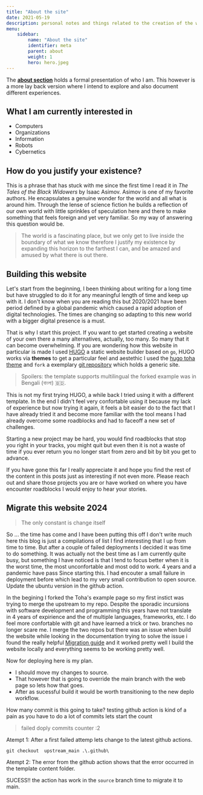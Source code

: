 ```yaml
---
title: "About the site"
date: 2021-05-19
description: personal notes and things related to the creation of the website
menu:
    sidebar:
        name: "About the site"
        identifier: meta
        parent: about
        weight: 1
        hero: hero.jpeg
---
```




The __[about section](/#about)__  holds a formal presentation of who I am. This however is a more lay back version where I intend to explore and also document different experiences.

## What I am currently interested in

* Computers
* Organizations
* Information
* Robots
* Cybernetics


## How do you justify your existence? 
This is a phrase that has stuck with me since the first time I read it in _The Tales of the Black Widowers_ by Isaac Asimov. Asimov is one of my favorite authors. He encapsulates a genuine wonder for the world and all what is around him. Through the lense of science fiction he builds a reflection of our own world with little sprinkles of speculation here and there to make something that feels foreign and yet very familiar. So  my way of answering this question would be.

> The world is a fascinating place, but we only get to live inside the boundary of what we know therefore I justify my existence by expanding this horizon to the farthest I can, and be amazed and amused by what there is out there.



## Building this website
Let's start from the beginning, I been thinking about writing for a long time but have struggled to do it for any meaningful length of time and keep up with it. I don't know when you are reading this but 2020/2021 have been period defined by a global pandemic which caused a rapid adoption of digital technologies. The times are changing so adapting to this new world with a bigger digital presence is a must.

That is why I start this project. If you want to get started creating a website of your own there a many alternatives, actually, too many. So many that it can become overwhelming. If you are wondering how this website in particular is made I used [HUGO](https://gohugo.io/) a static website builder based on ```go```, HUGO works via __themes__ to get a particular feel and aestethic I used the [hugo toha theme](https://hugo-toha.github.io) and ```fork``` a exemplary [git repository](https://github.com/hugo-toha/hugo-toha.github.io) which holds a generic site.  

> Spoilers: the template supports multilingual the forked example was in Bengali (বাংলা) 🇧🇩. 

This is not my first trying HUGO,  a while back I tried using it with a different template. In the end I didn't feel very confortable using it because my lack of experience but now trying it again, it feels a bit easier do to the fact that I have already tried it and become more familiar with the tool means I had already overcome some roadblocks and had to faceoff a new set of challenges. 

Starting a new project may be hard, you would find roadblocks that stop you right in your tracks, you might quit but even then it is not a waste of time if you ever return you no longer start from zero and bit by bit you get to advance. 


If you have gone this far I really appreciate it and hope you find the rest of the content in this posts just as interesting if not even more. Please reach out and share those projects you are or have worked on where you have encounter roadblocks I would enjoy to hear your stories.

## Migrate this website 2024
> The only constant is change itself

So ... the time has come and I have been putting this off I don't write much here this blog is just a compilations of list I find interesting that I up from time to time. But after a couple of failed deployments I decided it was time to do something. It was actually not the best time as I am currently quite busy, but something I have noticed is that I tend to focus better when it is the worst time, the most unconfortable and most odd to work. 4 years and a pandemic have pass Since starting this. I had encouter a small failure in deployment before which lead to my very small contribution to open source. Update the ubuntu version in the github action.

In the begining I forked the Toha's example page so my first instict was trying to merge the upstream to my repo. Despite the sporadic incursions with software development and programming this years have not translate in 4 years of expirience and the of multiple languages, frameworks, etc. I do feel more confortable with git and have learned a trick or two. branches no longer scare me. I merge the two repos but there was an issue when build the website while looking in the documentation trying to solve the issue i found the really helpful [Migration guide](https://toha-guides.netlify.app/posts/update-v3-to-v4/) and it worked pretty well I build the website locally and everything seems to be working pretty well. 

Now  for deploying here is my plan. 
- I should move my changes to source. 
- That however that is going to override the main branch with the web page so lets how that goes.
- After as sucessful build it would be worth transitioning to the new deplo workflow. 

How many commit is this going to take? testing github action is kind of a pain as you have to do a lot of commits lets start the count

> failed doply commits counter :2

Atempt 1: After a first failed attemp lets change to the latest github actions. 

```
git checkout  upstream_main .\.github\
```

Atempt 2: The error from the github action shows that the error occurred in the template content folder. 

SUCESS!! the action has work in the `source` branch time to migrate it to main.


<p align = "center" >
<a href="mailto:jsduenass@unal.edu.co">
    <i class="fas fa-envelope fa-4x"style = "vertical-align:top; margin:4px"></i>
<a/>

<a href="https://github.com/jsduenass">
    <i class="fab fa-github fa-4x" style = "vertical-align:top; margin:4px"></i>
<a/>

<a href="https://www.linkedin.com/in/jsduenass/">
    <i class="fab fa-linkedin-in fa-4x" style = "vertical-align:top; margin:4px"></i>
<a/>

<a href="https://twitter.com/jsduenass">
    <i class="fab fa-twitter fa-4x"style = "vertical-align:top; margin:4px"></i>
<a/>

<p/>